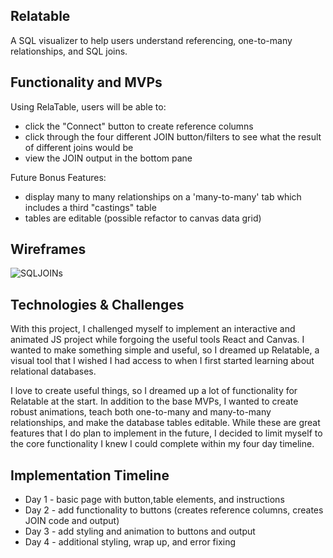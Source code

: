## Relatable
A SQL visualizer to help users understand referencing, one-to-many relationships, and SQL joins.

## Functionality and MVPs 
Using RelaTable, users will be able to:
* click the "Connect" button to create reference columns
* click through the four different JOIN button/filters to see what the result of different joins would be
* view the JOIN output in the bottom pane

Future Bonus Features:
* display many to many relationships on a 'many-to-many' tab which includes a third "castings" table
* tables are editable (possible refactor to canvas data grid)

## Wireframes
<img src="https://i.ibb.co/JjcLW0P/Screen-Shot-2021-04-27-at-5-25-47-PM.png" alt="SQLJOINs" border="0">

## Technologies & Challenges
With this project, I challenged myself to implement an interactive and animated JS project while forgoing the useful tools React and Canvas. I wanted to make something simple and useful, so I dreamed up Relatable, a visual tool that I wished I had access to when I first started learning about relational databases.

I love to create useful things, so I dreamed up a lot of functionality for Relatable at the start. In addition to the base MVPs, I wanted to create robust animations, teach both one-to-many and many-to-many relationships, and make the database tables editable. While these are great features that I do plan to implement in the future, I decided to limit myself to the core functionality I knew I could complete within my four day timeline.

## Implementation Timeline 
* Day 1 - basic page with button,table elements, and instructions
* Day 2 - add functionality to buttons (creates reference columns, creates JOIN code and output)
* Day 3 - add styling and animation to buttons and output
* Day 4 - additional styling, wrap up, and error fixing
